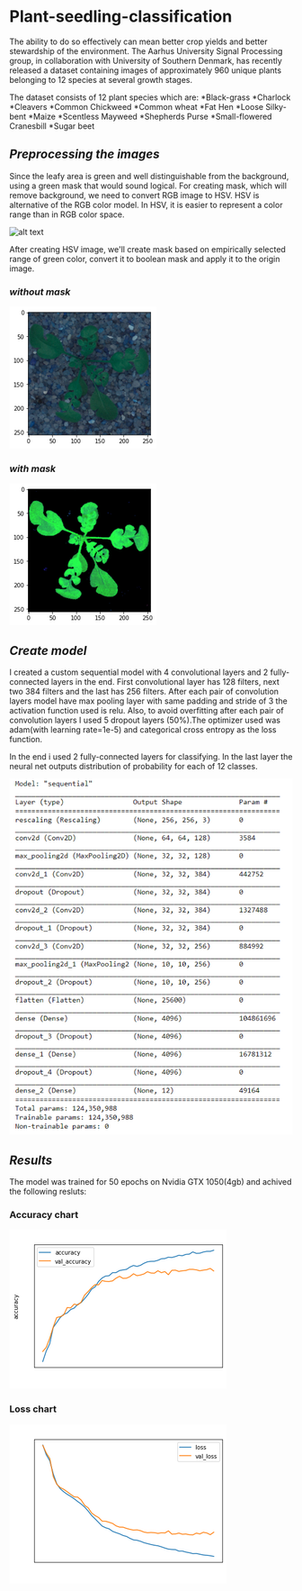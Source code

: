 # Plant-seedling-classification

The ability to do so effectively can mean better crop yields and better stewardship of the environment.
The Aarhus University Signal Processing group, in collaboration with University of Southern Denmark, has recently released a dataset containing images of approximately 960 unique plants belonging to 12 species at several growth stages.

The dataset consists of 12 plant species which are:
*Black-grass
*Charlock
*Cleavers
*Common Chickweed
*Common wheat
*Fat Hen
*Loose Silky-bent
*Maize
*Scentless Mayweed
*Shepherds Purse
*Small-flowered Cranesbill
*Sugar beet


## _Preprocessing the images_
Since the leafy area is green and well distinguishable from the background, using a green mask that would sound logical.
For creating mask, which will remove background, we need to convert RGB image to HSV. HSV is alternative of the RGB color model. In HSV, it is easier to represent a color range than in RGB color space.


![alt text](https://codewords.recurse.com/images/six/image-processing-101/hsv.png)


After creating HSV image, we'll create mask based on empirically selected range of green color, convert it to boolean mask and apply it to the origin image.

### _without mask_
![alt_text](https://github.com/megashyam/Plant-seed-classification/blob/main/nomask.png)

### _with mask_
![alt text](https://github.com/megashyam/Plant-seed-classification/blob/main/mask.png)

## _Create model_
I created a custom sequential model with 4 convolutional layers and 2 fully-connected layers in the end. First convolutional layer has 128 filters, next two 384 filters and the last has 256 filters. After each pair of convolution layers model have max pooling layer with same padding and stride of 3 the activation function used is relu. Also, to avoid overfitting after each pair of convolution layers I used 5 dropout layers (50%).The optimizer used was adam(with learning rate=1e-5) and categorical cross entropy as the loss function.

In the end i used 2 fully-connected layers for classifying. In the last layer the neural net outputs distribution of probability for each of 12 classes.


![alt text](https://github.com/megashyam/Plant-seed-classification/blob/main/model.PNG)

## _Results_

The model was trained for 50 epochs on Nvidia GTX 1050(4gb) and achived the following resluts:

### Accuracy chart
![alt text](https://github.com/megashyam/Plant-seed-classification/blob/main/accuracy.png)

### Loss chart
![alt text](https://github.com/megashyam/Plant-seed-classification/blob/main/loss.png)









